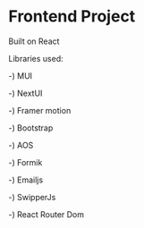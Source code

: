 # Frontend Project

Built on React

Libraries used:

-) MUI

-) NextUI

-) Framer motion

-) Bootstrap

-) AOS 

-) Formik

-) Emailjs

-) SwipperJs

-) React Router Dom
